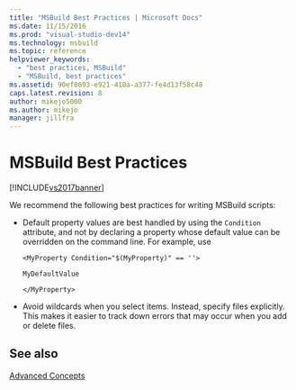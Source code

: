 ```yaml
---
title: "MSBuild Best Practices | Microsoft Docs"
ms.date: 11/15/2016
ms.prod: "visual-studio-dev14"
ms.technology: msbuild
ms.topic: reference
helpviewer_keywords: 
  - "best practices, MSBuild"
  - "MSBuild, best practices"
ms.assetid: 90ef8693-e921-410a-a377-fe4d13f58c48
caps.latest.revision: 8
author: mikejo5000
ms.author: mikejo
manager: jillfra
---
```

# MSBuild Best Practices
[!INCLUDE[vs2017banner](../includes/vs2017banner.md)]

We recommend the following best practices for writing MSBuild scripts:  
  
- Default property values are best handled by using the `Condition` attribute, and not by declaring a property whose default value can be overridden on the command line. For example, use  
  
     `<MyProperty Condition="$(MyProperty)" == ''>`  
  
     `MyDefaultValue`  
  
     `</MyProperty>`  
  
- Avoid wildcards when you select items. Instead, specify files explicitly. This makes it easier to track down errors that may occur when you add or delete files.  
  
## See also  
 [Advanced Concepts](../msbuild/msbuild-advanced-concepts.md)
